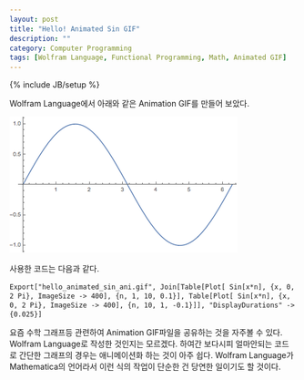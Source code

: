 ```yaml
---
layout: post
title: "Hello! Animated Sin GIF"
description: ""
category: Computer Programming
tags: [Wolfram Language, Functional Programming, Math, Animated GIF]
---
```

{% include JB/setup %}

Wolfram Language에서 아래와 같은 Animation GIF를 만들어 보았다.

![Animated Sin Graph](hello_animated_sin_ani.gif?raw=true)

사용한 코드는 다음과 같다.

```mma
Export["hello_animated_sin_ani.gif", Join[Table[Plot[ Sin[x*n], {x, 0, 2 Pi}, ImageSize -> 400], {n, 1, 10, 0.1}], Table[Plot[ Sin[x*n], {x, 0, 2 Pi}, ImageSize -> 400], {n, 10, 1, -0.1}]], "DisplayDurations" -> {0.025}]
```

요즘 수학 그래프등 관련하여 Animation GIF파일을 공유하는 것을 자주볼 수 있다. Wolfram Language로 작성한 것인지는 모르겠다. 하여간 보다시피 얼마안되는 코드로 간단한 그래프의 경우는 애니메이션화 하는 것이 아주 쉽다. Wolfram Language가 Mathematica의 언어라서 이런 식의 작업이 단순한 건 당연한 일이기도 할 것이다.
